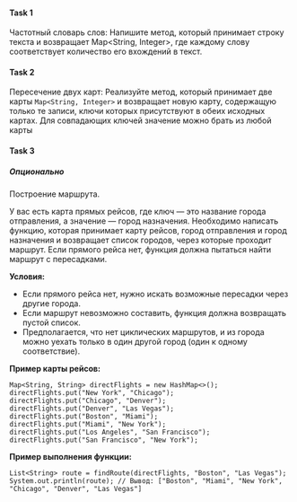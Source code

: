 #### Task 1

Частотный словарь слов:
Напишите метод, который принимает строку текста и возвращает Map<String, Integer>, где каждому слову соответствует количество его вхождений в текст.


#### Task 2

Пересечение двух карт:
Реализуйте метод, который принимает две карты `Map<String, Integer>` и возвращает новую карту, содержащую только те записи, ключи которых присутствуют в обеих исходных картах.
Для совпадающих ключей значение можно брать из любой карты




#### Task 3 
##### *Опционально*

Построение маршрута.

У вас есть карта прямых рейсов, где ключ — это название города отправления, а значение — город назначения. Необходимо написать функцию, которая принимает карту рейсов, город отправления и город назначения и возвращает список городов, через которые проходит маршрут. Если прямого рейса нет, функция должна пытаться найти маршрут с пересадками.

**Условия:**
- Если прямого рейса нет, нужно искать возможные пересадки через другие города.
- Если маршрут невозможно составить, функция должна возвращать пустой список.
- Предполагается, что нет циклических маршрутов, и из города можно уехать только в один другой город (один к одному соответствие).

**Пример карты рейсов:**
```
Map<String, String> directFlights = new HashMap<>();
directFlights.put("New York", "Chicago");
directFlights.put("Chicago", "Denver");
directFlights.put("Denver", "Las Vegas");
directFlights.put("Boston", "Miami");
directFlights.put("Miami", "New York");
directFlights.put("Los Angeles", "San Francisco");
directFlights.put("San Francisco", "New York");
```

**Пример выполнения функции:**
```
List<String> route = findRoute(directFlights, "Boston", "Las Vegas");
System.out.println(route); // Вывод: ["Boston", "Miami", "New York", "Chicago", "Denver", "Las Vegas"]
```













